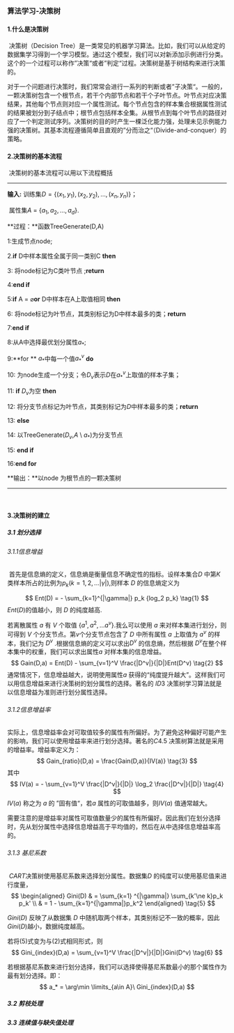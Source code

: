 ### 算法学习-决策树



#### 1.什么是决策树

​	决策树（Decision Tree）是一类常见的机器学习算法。比如，我们可以从给定的数据集学习得到一个学习模型。通过这个模型，我们可以对新添加示例进行分类。这个的一个过程可以称作”决策“或者”判定“过程。决策树是基于树结构来进行决策的。

​	对于一个问题进行决策时，我们常常会进行一系列的判断或者”子决策“。一般的，一颗决策树包含一个根节点，若干个内部节点和若干个子叶节点。叶节点对应决策结果，其他每个节点则对应一个属性测试。每个节点包含的样本集合根据属性测试的结果被划分到子结点中；根节点包括样本全集。从根节点到每个叶节点的路径对应了一个判定测试序列。决策树的目的时产生一棵泛化能力强，处理未见示例能力强的决策树。其基本流程遵循简单且直观的”分而治之“（Divide-and-conquer）的策略。



#### 2.决策树的基本流程

​	决策树的基本流程可以用以下流程概括



------

**输入:** 训练集$D =​${$(x_1,y_1),(x_2,y_2),...,(x_n,y_n)​$}；

​	  属性集$A​$ = {$a_1,a_2,...,a_d​$}.

**过程：**函数TreeGenerate(D,A)

  1:生成节点node;

  2.**if** D中样本属性全属于同一类别C **then**

  3:	将node标记为C类叶节点 ;**return**

  4:**end if**

  5:**if** A = $\varnothing​$ **or** D中样本在A上取值相同 **then**

  6:	将node标记为叶节点，其类别标记为D中样本最多的类；**return**

  7:**end if**

  8:从A中选择最优划分属性$a_*$;

  9:**for ** $a_*$中每一个值$a_*^v$ **do**

10:	为node生成一个分支；令$D_v$表示$D$在$a_* ^v$上取值的样本子集；

11:	**if** $D_v$为空 **then** 

12:		将分支节点标记为叶节点，其类别标记为$D$中样本最多的类；**return**

13:	**else** 

14:		以TreeGenerate($D_v$,$A$ \\ ${a_*}$)为分支节点

15:	**end if**

16:**end for**

**输出：**以node 为根节点的一颗决策树

------

​			

#### 3.决策树的建立

##### 3.1 划分选择

###### 3.1.1信息增益

​	首先是信息熵的定义，信息熵是衡量信息不确定性的指标。设样本集合$D$ 中第$K$ 类样本所占的比例为$p_k(k=1,2,...|\gamma|),$则样本 $D$ 的信息熵定义为


$$
Ent(D) = - \sum_{k=1}^{|\gamma|} p_k {log_2 p_k} \tag{1}
$$
$Ent(D)​$ 的值越小，则 $D​$ 的纯度越高.

若离散属性 $a$ 有 $V$ 个取值 {$a^1,a^2,...a^v$}.我么可以使用 $a$ 来对样本集进行划分，则可得到 $V$ 个分支节点。第$v$个分支节点包含了 $D$ 中所有属性 $a$ 上取值为 $a^v$ 的样本，我们记为 $D^v$ .根据信息熵的定义可以求出$D^v$ 的信息熵，然后根据 $D^v$在整个样本集中的权重，我们可以求出属性$a$ 对样本集的信息增益。
$$
Gain(D,a) = Ent(D) - \sum_{v=1}^V \frac{|D^v|}{|D|}Ent(D^v) \tag{2}
$$
通常情况下，信息增益越大，说明使用属性$a$ 获得的“纯度提升越大”。这样我们可以用信息增益来进行决策树的划分属性的选择。著名的 $ID 3$ 决策树学习算法就是以信息增益为准则进行划分属性选择。



###### 3.1.2信息增益率

​	实际上，信息增益率会对可取值较多的属性有所偏好。为了避免这种偏好可能产生的影响，我们可以使用增益率来进行划分选择。著名的$C4.5$ 决策树算法就是采用的增益率。增益率定义为：
$$
Gain_{ratio}(D,a) = \frac{Gain(D,a)}{IV(a)} \tag{3}
$$
其中
$$
IV(a) = - \sum_{v=1}^V \frac{|D^v|}{|D|} \log_2 \frac{|D^v|}{|D|} \tag{4}
$$
$IV(a)$ 称之为 $a$ 的 ”固有值“，若$a$ 属性的可取值越多，则$IV(a)$ 值通常越大。

需要注意的是增益率对属性可取值数量少的属性有所偏好。因此我们在划分选择时，先从划分属性中选择信息增益高于平均值的，然后在从中选择信息增益率高的。

###### 3.1.3 基尼系数

​	$CART​$ 决策树使用基尼系数来选择划分属性。数据集$D​$ 的纯度可以使用基尼值来进行度量，
$$
\begin{aligned}
Gini(D) & = \sum_{k=1} ^{|\gamma|} \sum_{k'\ne k}p_k p_k' \\
& = 1 - \sum_{k=1}^{|\gamma|}p_k^2 
\end{aligned}
\tag{5}
$$


$Gini(D)$ 反映了从数据集 $D$ 中随机取两个样本，其类别标记不一致的概率，因此$Gini(D)$越小，数据纯度越高。

若将$(5)$式变为与$(2)$式相同形式，则
$$
Gini_{index}(D,a) = \sum_{v=1}^V \frac{|D^v|}{|D|}Gini(D^v) \tag{6}
$$


若根据基尼系数来进行划分选择，我们可以选择使得基尼系数最小的那个属性作为最有划分选择。即：
$$
a_* = \arg\min \limits_{a\in A}\ Gini_{index}(D,a)
$$


##### 3.2 剪枝处理

##### 3.3 连续值与缺失值处理

